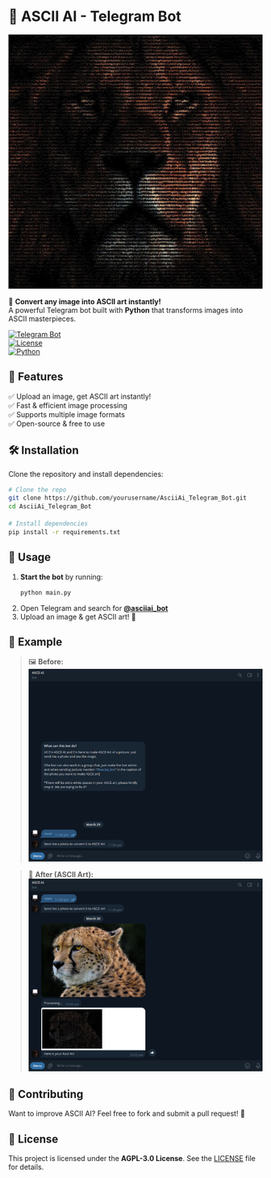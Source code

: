 # 🎨 ASCII AI - Telegram Bot  

![ASCII AI Logo](files/bot_logo.jpg)

🚀 **Convert any image into ASCII art instantly!**  
A powerful Telegram bot built with **Python** that transforms images into ASCII masterpieces.  

[![Telegram Bot](https://img.shields.io/badge/Telegram-Bot-blue?logo=telegram)](https://t.me/asciiai_bot)  
[![License](https://img.shields.io/badge/License-AGPL--3.0-red)](LICENSE)  
[![Python](https://img.shields.io/badge/Made%20With-Python-blue?logo=python)](https://www.python.org/)  

## 📌 Features
✅ Upload an image, get ASCII art instantly!  
✅ Fast & efficient image processing  
✅ Supports multiple image formats  
✅ Open-source & free to use  

## 🛠 Installation
Clone the repository and install dependencies:
```bash
# Clone the repo
git clone https://github.com/yourusername/AsciiAi_Telegram_Bot.git
cd AsciiAi_Telegram_Bot

# Install dependencies
pip install -r requirements.txt
```

## 🚀 Usage
1. **Start the bot** by running:
   ```bash
   python main.py
   ```
2. Open Telegram and search for **[@asciiai_bot](https://t.me/asciiai_bot)**
3. Upload an image & get ASCII art! 🎨

## 📸 Example
> 🖼 **Before:**  
> ![Before Image](files/before.png)  

> 🎨 **After (ASCII Art):**  
> ![After Image](files/after.png)  

## 🤝 Contributing
Want to improve ASCII AI? Feel free to fork and submit a pull request! 🚀  

## 📜 License
This project is licensed under the **AGPL-3.0 License**. See the [LICENSE](LICENSE) file for details.
